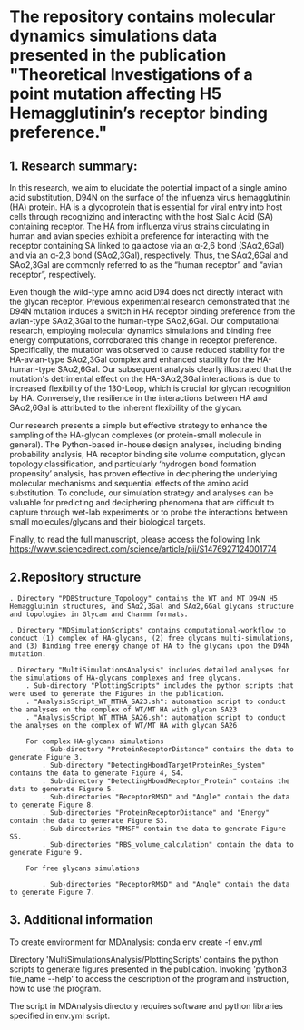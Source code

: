 # The repository contains molecular dynamics simulations data presented in the publication "Theoretical Investigations of a point mutation affecting H5 Hemagglutinin’s receptor binding preference."

## 1. Research summary:
 In this research, we aim to elucidate the potential impact of a single amino acid substitution, D94N on the surface of the influenza virus hemagglutinin (HA) protein. HA is a glycoprotein that is essential for viral entry into host cells through recognizing and interacting with the host Sialic Acid (SA) containing receptor. The HA from influenza virus strains circulating in human and avian species exhibit a preference for interacting with the receptor containing SA linked to galactose via an α-2,6 bond (SAα2,6Gal) and via an α-2,3 bond (SAα2,3Gal), respectively. Thus, the SAα2,6Gal and SAα2,3Gal are commonly referred to as the “human receptor” and “avian receptor”, respectively. 
 
 Even though the wild-type amino acid D94 does not directly interact with the glycan receptor, Previous experimental research demonstrated that the D94N mutation induces a switch in HA receptor binding preference from the avian-type SAα2,3Gal to the human-type SAα2,6Gal. Our computational research, employing molecular dynamics simulations and binding free energy computations, corroborated this change in receptor preference. Specifically, the mutation was observed to cause reduced stability for the HA-avian-type SAα2,3Gal complex and enhanced stability for the HA-human-type SAα2,6Gal. Our subsequent analysis clearly illustrated that the mutation's detrimental effect on the HA-SAα2,3Gal interactions is due to increased flexibility of the 130-Loop, which is crucial for glycan recognition by HA. Conversely, the resilience in the interactions between HA and SAα2,6Gal is attributed to the inherent flexibility of the glycan.
 
 Our research presents a simple but effective strategy to enhance the sampling of the HA-glycan complexes (or protein-small molecule in general). The Python-based in-house design analyses, including binding probability analysis, HA receptor binding site volume computation, glycan topology classification, and particularly ‘hydrogen bond formation propensity’ analysis, has proven effective in deciphering the underlying molecular mechanisms and sequential effects of the amino acid substitution. To conclude, our simulation strategy and analyses can be valuable for predicting and deciphering phenomena that are difficult to capture through wet-lab experiments or to probe the interactions between small molecules/glycans and their biological targets.

 Finally, to read the full manuscript, please access the following link https://www.sciencedirect.com/science/article/pii/S1476927124001774

## 2.Repository structure
	. Directory "PDBStructure_Topology" contains the WT and MT D94N H5 Hemaggluinin structures, and SAα2,3Gal and SAα2,6Gal glycans structure and topologies in Glycam and Charmm formats.
	
	. Directory "MDSimulationScripts" contains computational-workflow to conduct (1) complex of HA-glycans, (2) free glycans multi-simulations, and (3) Binding free energy change of HA to the glycans upon the D94N mutation.
		
	. Directory "MultiSimulationsAnalysis" includes detailed analyses for the simulations of HA-glycans complexes and free glycans. 
		. Sub-directory "PlottingScripts" includes the python scripts that were used to generate the Figures in the publication.
		. "AnalysisScript_WT_MTHA_SA23.sh": automation script to conduct the analyses on the complex of WT/MT HA with glycan SA23
		. "AnalysisScript_WT_MTHA_SA26.sh": automation script to conduct the analyses on the complex of WT/MT HA with glycan SA26
		
		For complex HA-glycans simulations
			. Sub-directory "ProteinReceptorDistance" contains the data to generate Figure 3.
			. Sub-directory "DetectingHbondTargetProteinRes_System" contains the data to generate Figure 4, S4.
			. Sub-directory "DetectingHbondReceptor_Protein" contains the data to generate Figure 5.
			. Sub-directories "ReceptorRMSD" and "Angle" contain the data to generate Figure 8.
			. Sub-directories "ProteinReceptorDistance" and "Energy" contain the data to generate Figure S3.
			. Sub-directories "RMSF" contain the data to generate Figure S5.
   			. Sub-directories "RBS_volume_calculation" contain the data to generate Figure 9.
			
		For free glycans simulations
			
			. Sub-directories "ReceptorRMSD" and "Angle" contain the data to generate Figure 7.

## 3. Additional information

To create environment for MDAnalysis: conda env create -f env.yml

Directory 'MultiSimulationsAnalysis/PlottingScripts' contains the python scripts to generate figures presented in the publication. Invoking 'python3 file_name --help' to access the description of the program and instruction, how to use the program.

The script in MDAnalysis directory requires software and python libraries specified in env.yml script.
